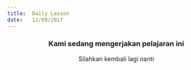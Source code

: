 ```yaml
---
title:  Daily Lesson
date:   12/09/2017
---
```


### <center>Kami sedang mengerjakan pelajaran ini</center>
<center>Silahkan kembali lagi nanti</center>